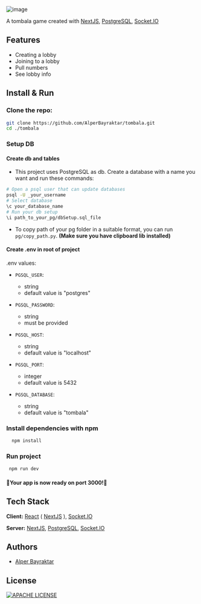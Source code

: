 ![image](https://user-images.githubusercontent.com/85285027/180843689-7071c87c-e0e1-48a1-9f2c-61ba85bc8756.png)

A tombala game created with [NextJS](https://nextjs.org/), [PostgreSQL](https://www.postgresql.org/), [Socket.IO](https://socket.io/)

## Features

-   Creating a lobby
-   Joining to a lobby
-   Pull numbers
-   See lobby info

## Install & Run

### Clone the repo:

```bash
git clone https://github.com/AlperBayraktar/tombala.git
cd ./tombala
```

### Setup DB

#### Create db and tables

-   This project uses PostgreSQL as db. Create a database with a name you want and run these commands:

```bash
# Open a psql user that can update databases
psql -U _your_username
# Select database
\c your_database_name
# Run your db setup
\i path_to_your_pg/dbSetup.sql_file
```

-   To copy path of your pg folder in a suitable format, you can run `pg/copy_path.py`. **(Make sure you have clipboard lib installed)**

#### Create .env in root of project

.env values:

-   `PGSQL_USER`:

    -   string
    -   default value is "postgres"

-   `PGSQL_PASSWORD`:

    -   string
    -   must be provided

-   `PGSQL_HOST`:

    -   string
    -   default value is "localhost"

-   `PGSQL_PORT`:

    -   integer
    -   default value is 5432

-   `PGSQL_DATABASE`:
    -   string
    -   default value is "tombala"

### Install dependencies with npm

```bash
  npm install
```

### Run project

```bash
 npm run dev
```

#### 🎉Your app is now ready on port 3000!🎉

## Tech Stack

**Client:** [React](https://reactjs.org/) ( [NextJS](https://nextjs.org/) ), [Socket.IO](https://socket.io/)

**Server:** [NextJS](https://nextjs.org/), [PostgreSQL](https://www.postgresql.org/), [Socket.IO](https://socket.io/)

## Authors

-   [Alper Bayraktar](https://www.github.com/AlperBayraktar)

## License

[![APACHE LICENSE](https://img.shields.io/badge/license-Apache-blue)](https://choosealicense.com/licenses/apache-2.0/)
